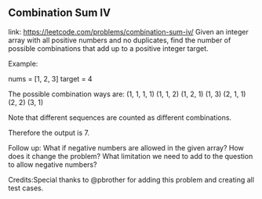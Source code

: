 ## Combination Sum IV 
link: <https://leetcode.com/problems/combination-sum-iv/>
 Given an integer array with all positive numbers and no duplicates, find the number of possible combinations that add up to a positive integer target.

Example:

nums = [1, 2, 3]
target = 4

The possible combination ways are:
(1, 1, 1, 1)
(1, 1, 2)
(1, 2, 1)
(1, 3)
(2, 1, 1)
(2, 2)
(3, 1)

Note that different sequences are counted as different combinations.

Therefore the output is 7.



Follow up:
What if negative numbers are allowed in the given array?
How does it change the problem?
What limitation we need to add to the question to allow negative numbers? 

Credits:Special thanks to @pbrother for adding this problem and creating all test cases.